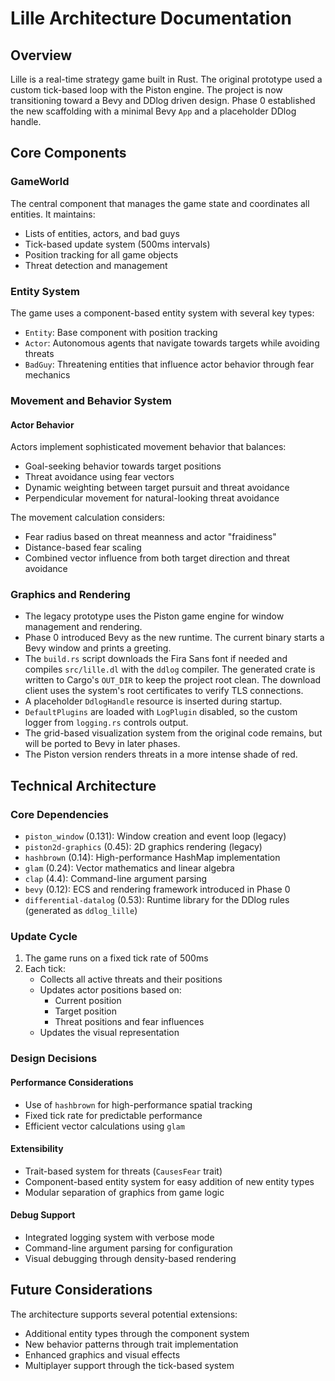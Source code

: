 # Lille Architecture Documentation

## Overview

Lille is a real-time strategy game built in Rust. The original prototype used a
custom tick-based loop with the Piston engine. The project is now transitioning
toward a Bevy and DDlog driven design. Phase 0 established the new scaffolding
with a minimal Bevy `App` and a placeholder DDlog handle.

## Core Components

### GameWorld

The central component that manages the game state and coordinates all entities.
It maintains:

- Lists of entities, actors, and bad guys
- Tick-based update system (500ms intervals)
- Position tracking for all game objects
- Threat detection and management

### Entity System

The game uses a component-based entity system with several key types:

- `Entity`: Base component with position tracking
- `Actor`: Autonomous agents that navigate towards targets while avoiding
  threats
- `BadGuy`: Threatening entities that influence actor behavior through fear
  mechanics

### Movement and Behavior System

#### Actor Behavior

Actors implement sophisticated movement behavior that balances:

- Goal-seeking behavior towards target positions
- Threat avoidance using fear vectors
- Dynamic weighting between target pursuit and threat avoidance
- Perpendicular movement for natural-looking threat avoidance

The movement calculation considers:

- Fear radius based on threat meanness and actor "fraidiness"
- Distance-based fear scaling
- Combined vector influence from both target direction and threat avoidance

### Graphics and Rendering

- The legacy prototype uses the Piston game engine for window management and
  rendering.
- Phase 0 introduced Bevy as the new runtime. The current binary starts a Bevy
  window and prints a greeting.
- The `build.rs` script downloads the Fira Sans font if needed and compiles
  `src/lille.dl` with the `ddlog` compiler. The generated crate is written to
  Cargo's `OUT_DIR` to keep the project root clean. The download client uses the
  system's root certificates to verify TLS connections.
- A placeholder `DdlogHandle` resource is inserted during startup.
- `DefaultPlugins` are loaded with `LogPlugin` disabled, so the custom logger
  from `logging.rs` controls output.
- The grid-based visualization system from the original code remains, but will
  be ported to Bevy in later phases.
- The Piston version renders threats in a more intense shade of red.

## Technical Architecture

### Core Dependencies

- `piston_window` (0.131): Window creation and event loop (legacy)
- `piston2d-graphics` (0.45): 2D graphics rendering (legacy)
- `hashbrown` (0.14): High-performance HashMap implementation
- `glam` (0.24): Vector mathematics and linear algebra
- `clap` (4.4): Command-line argument parsing
- `bevy` (0.12): ECS and rendering framework introduced in Phase 0
- `differential-datalog` (0.53): Runtime library for the DDlog rules (generated
  as `ddlog_lille`)

### Update Cycle

1. The game runs on a fixed tick rate of 500ms
2. Each tick:
   - Collects all active threats and their positions
   - Updates actor positions based on:
     - Current position
     - Target position
     - Threat positions and fear influences
   - Updates the visual representation

### Design Decisions

#### Performance Considerations

- Use of `hashbrown` for high-performance spatial tracking
- Fixed tick rate for predictable performance
- Efficient vector calculations using `glam`

#### Extensibility

- Trait-based system for threats (`CausesFear` trait)
- Component-based entity system for easy addition of new entity types
- Modular separation of graphics from game logic

#### Debug Support

- Integrated logging system with verbose mode
- Command-line argument parsing for configuration
- Visual debugging through density-based rendering

## Future Considerations

The architecture supports several potential extensions:

- Additional entity types through the component system
- New behavior patterns through trait implementation
- Enhanced graphics and visual effects
- Multiplayer support through the tick-based system
